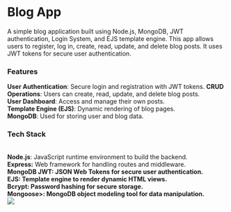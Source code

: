 <h1> Blog App </h1>
A simple blog application built using Node.js, MongoDB, JWT authentication, Login System, and EJS template engine. This app allows users to register, log in, create, read, update, and delete blog posts. It uses JWT tokens for secure user authentication.

<h3>Features</h3>
<b>User Authentication</b>: Secure login and registration with JWT tokens.
<b>CRUD Operations</b>: Users can create, read, update, and delete blog posts.</br>
<b>User Dashboard</b>: Access and manage their own posts.</br>
<b>Template Engine (EJS)</b>: Dynamic rendering of blog pages.</br>
<b>MongoDB</b>: Used for storing user and blog data.</br>
<h3>Tech Stack</h3></br>
<b>Node.js</b>: JavaScript runtime environment to build the backend.</br>
<b>Express:</b> Web framework for handling routes and middleware.</br>
<b>MongoDB</b: NoSQL database for storing user and blog data.</br>
<b>JWT</b>: JSON Web Tokens for secure user authentication.</br>
<b>EJS</b>: Template engine to render dynamic HTML views.</br>
<b>Bcrypt</b>: Password hashing for secure storage.</br>
<b>Mongoose></b>: MongoDB object modeling tool for data manipulation.</br>
<img src="blogpic.jpg](https://raw.githubusercontent.com/the-princekrrazz/BLOG/refs/heads/main/blogpic.png"></img>
